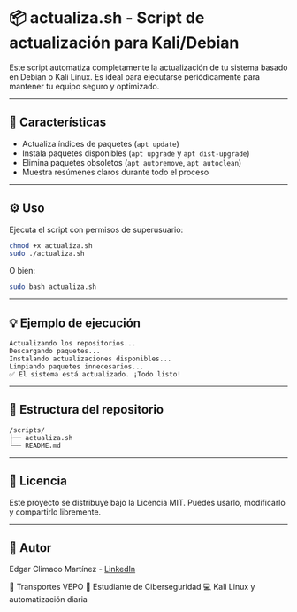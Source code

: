 # 📦 actualiza.sh - Script de actualización para Kali/Debian

Este script automatiza completamente la actualización de tu sistema basado en Debian o Kali Linux. Es ideal para ejecutarse periódicamente para mantener tu equipo seguro y optimizado.

---

## 🚀 Características

* Actualiza índices de paquetes (`apt update`)
* Instala paquetes disponibles (`apt upgrade` y `apt dist-upgrade`)
* Elimina paquetes obsoletos (`apt autoremove`, `apt autoclean`)
* Muestra resúmenes claros durante todo el proceso

---

## ⚙️ Uso

Ejecuta el script con permisos de superusuario:

```bash
chmod +x actualiza.sh
sudo ./actualiza.sh
```

O bien:

```bash
sudo bash actualiza.sh
```

---

## 💡 Ejemplo de ejecución

```text
Actualizando los repositorios...
Descargando paquetes...
Instalando actualizaciones disponibles...
Limpiando paquetes innecesarios...
✅ El sistema está actualizado. ¡Todo listo!
```

---

## 📁 Estructura del repositorio

```
/scripts/
├── actualiza.sh
└── README.md
```

---

## 📜 Licencia

Este proyecto se distribuye bajo la Licencia MIT. Puedes usarlo, modificarlo y compartirlo libremente.

---

## 🙋 Autor

Edgar Climaco Martínez - [LinkedIn](https://linkedin.com/in/edgar-climaco-3b9942185)

🚛 Transportes VEPO
🔐 Estudiante de Ciberseguridad
💻 Kali Linux y automatización diaria


